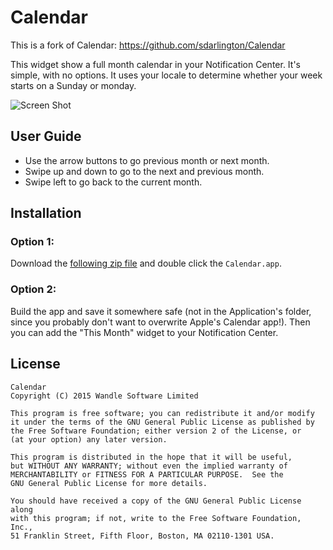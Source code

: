 # Calendar

This is a fork of Calendar:
https://github.com/sdarlington/Calendar

This widget show a full month calendar in your Notification Center. It's simple, with no options. It uses your locale to determine whether your week starts on a Sunday or monday.

<!-- ![Screen shot](https://raw.githubusercontent.com/sdarlington/Calendar/images/today-widget.png) -->

![Screen Shot](http://i.imgur.com/W93dFZs.png?1)

## User Guide

- Use the arrow buttons to go previous month or next month.
- Swipe up and down to go to the next and previous month.
- Swipe left to go back to the current month.


## Installation


### Option 1:

Download the [following zip file](https://www.dropbox.com/s/7323tq5g6vme5cq/Calendar-Widget2.zip?dl=0) and double click the `Calendar.app`.



### Option 2:

Build the app and save it somewhere safe (not in the Application's folder, since you probably don't want to overwrite Apple's Calendar app!). Then you can add the "This Month" widget to your Notification Center.


## License
    Calendar
    Copyright (C) 2015 Wandle Software Limited

    This program is free software; you can redistribute it and/or modify
    it under the terms of the GNU General Public License as published by
    the Free Software Foundation; either version 2 of the License, or
    (at your option) any later version.

    This program is distributed in the hope that it will be useful,
    but WITHOUT ANY WARRANTY; without even the implied warranty of
    MERCHANTABILITY or FITNESS FOR A PARTICULAR PURPOSE.  See the
    GNU General Public License for more details.

    You should have received a copy of the GNU General Public License along
    with this program; if not, write to the Free Software Foundation, Inc.,
    51 Franklin Street, Fifth Floor, Boston, MA 02110-1301 USA.
